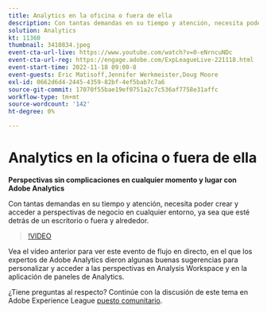 ```yaml
---
title: Analytics en la oficina o fuera de ella
description: Con tantas demandas en su tiempo y atención, necesita poder crear y acceder a perspectivas de negocio en cualquier entorno, ya sea que esté detrás de un escritorio o fuera y alrededor.
solution: Analytics
kt: 11360
thumbnail: 3410834.jpeg
event-cta-url-live: https://www.youtube.com/watch?v=0-eNrncuNDc
event-cta-url-reg: https://engage.adobe.com/ExpLeagueLive-221118.html
event-start-time: 2022-11-18 09:00-8
event-guests: Eric Matisoff,Jennifer Werkmeister,Doug Moore
exl-id: 0662d6d4-2445-4359-82bf-4ef5bab7c7a6
source-git-commit: 17070f55bae19ef0751a2c7c536af7758e31affc
workflow-type: tm+mt
source-wordcount: '142'
ht-degree: 0%

---
```


# Analytics en la oficina o fuera de ella

**Perspectivas sin complicaciones en cualquier momento y lugar con Adobe Analytics**

Con tantas demandas en su tiempo y atención, necesita poder crear y acceder a perspectivas de negocio en cualquier entorno, ya sea que esté detrás de un escritorio o fuera y alrededor.

>[!VIDEO](https://video.tv.adobe.com/v/3410834/?quality=12&learn=on)

Vea el vídeo anterior para ver este evento de flujo en directo, en el que los expertos de Adobe Analytics dieron algunas buenas sugerencias para personalizar y acceder a las perspectivas en Analysis Workspace y en la aplicación de paneles de Analytics.

¿Tiene preguntas al respecto? Continúe con la discusión de este tema en Adobe Experience League [puesto comunitario](https://experienceleaguecommunities.adobe.com/t5/adobe-analytics-discussions/experience-league-live-post-session-discussion-analytics-in-the/m-p/558787#M3037).

